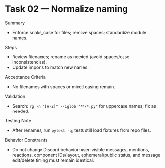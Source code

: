 # Task 02 — Normalize naming

Summary
- Enforce snake_case for files; remove spaces; standardize module names.

Steps
- Review filenames; rename as needed (avoid spaces/case inconsistencies).
- Update imports to match new names.

Acceptance Criteria
- No filenames with spaces or mixed casing remain.

Validation
- Search: `rg -n "[A-Z]" --iglob "**/*.py"` for uppercase names; fix as needed.

Testing Note
- After renames, run `pytest -q`; tests still load fixtures from repo files.

Behavior Constraints
- Do not change Discord behavior: user-visible messages, mentions, reactions, component IDs/layout, ephemeral/public status, and message edit/delete timing must remain identical.
